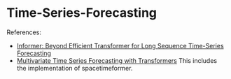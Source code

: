 # Time-Series-Forecasting

References:

- [Informer: Beyond Efficient Transformer for Long Sequence Time-Series Forecasting](https://rezayazdanfar.medium.com/informer-beyond-efficient-transformer-for-long-sequence-time-series-forecasting-4eeabb669eb)
- [Multivariate Time Series Forecasting with Transformers](https://towardsdatascience.com/multivariate-time-series-forecasting-with-transformers-384dc6ce989b)
  This includes the implementation of spacetimeformer.
